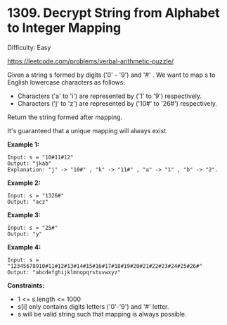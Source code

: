 # 1309. Decrypt String from Alphabet to Integer Mapping

Difficulty: Easy

https://leetcode.com/problems/verbal-arithmetic-puzzle/

Given a string s formed by digits ('0' - '9') and '#' . We want to map s to English lowercase characters as follows:

* Characters ('a' to 'i') are represented by ('1' to '9') respectively.
* Characters ('j' to 'z') are represented by ('10#' to '26#') respectively. 

Return the string formed after mapping.

It's guaranteed that a unique mapping will always exist.

**Example 1:**
```
Input: s = "10#11#12"
Output: "jkab"
Explanation: "j" -> "10#" , "k" -> "11#" , "a" -> "1" , "b" -> "2".
```

**Example 2:**
```
Input: s = "1326#"
Output: "acz"
```

**Example 3:**
```
Input: s = "25#"
Output: "y"
```

**Example 4:**
```
Input: s = "12345678910#11#12#13#14#15#16#17#18#19#20#21#22#23#24#25#26#"
Output: "abcdefghijklmnopqrstuvwxyz"
```

**Constraints:**

* 1 <= s.length <= 1000
* s[i] only contains digits letters ('0'-'9') and '#' letter.
* s will be valid string such that mapping is always possible.
